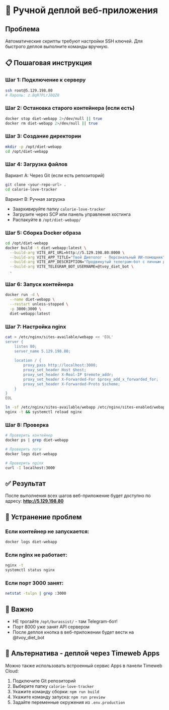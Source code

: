# 🚀 Ручной деплой веб-приложения

## Проблема
Автоматические скрипты требуют настройки SSH ключей. Для быстрого деплоя выполните команды вручную.

## 📋 Пошаговая инструкция

### Шаг 1: Подключение к серверу
```bash
ssh root@5.129.198.80
# Пароль: z.BqR?PLrJ8QZ8
```

### Шаг 2: Остановка старого контейнера (если есть)
```bash
docker stop diet-webapp 2>/dev/null || true
docker rm diet-webapp 2>/dev/null || true
```

### Шаг 3: Создание директории
```bash
mkdir -p /opt/diet-webapp
cd /opt/diet-webapp
```

### Шаг 4: Загрузка файлов
Вариант A: Через Git (если есть репозиторий)
```bash
git clone <your-repo-url> .
cd calorie-love-tracker
```

Вариант B: Ручная загрузка
- Заархивируйте папку `calorie-love-tracker`
- Загрузите через SCP или панель управления хостинга
- Распакуйте в `/opt/diet-webapp/`

### Шаг 5: Сборка Docker образа
```bash
cd /opt/diet-webapp
docker build -t diet-webapp:latest \
  --build-arg VITE_API_URL=http://5.129.198.80:8000 \
  --build-arg VITE_APP_TITLE="Твой Диетолог - Персональный ИИ-помощник" \
  --build-arg VITE_APP_DESCRIPTION="Продвинутый телеграм-бот с личным диетологом" \
  --build-arg VITE_TELEGRAM_BOT_USERNAME=@tvoy_diet_bot \
  .
```

### Шаг 6: Запуск контейнера
```bash
docker run -d \
  --name diet-webapp \
  --restart unless-stopped \
  -p 3000:3000 \
  diet-webapp:latest
```

### Шаг 7: Настройка nginx
```bash
cat > /etc/nginx/sites-available/webapp << 'EOL'
server {
    listen 80;
    server_name 5.129.198.80;
    
    location / {
        proxy_pass http://localhost:3000;
        proxy_set_header Host $host;
        proxy_set_header X-Real-IP $remote_addr;
        proxy_set_header X-Forwarded-For $proxy_add_x_forwarded_for;
        proxy_set_header X-Forwarded-Proto $scheme;
    }
}
EOL

ln -sf /etc/nginx/sites-available/webapp /etc/nginx/sites-enabled/webapp
nginx -t && systemctl reload nginx
```

### Шаг 8: Проверка
```bash
# Проверить контейнер
docker ps | grep diet-webapp

# Проверить логи
docker logs diet-webapp

# Проверить nginx
curl -I localhost:3000
```

## ✅ Результат

После выполнения всех шагов веб-приложение будет доступно по адресу:
**http://5.129.198.80**

## 🔧 Устранение проблем

### Если контейнер не запускается:
```bash
docker logs diet-webapp
```

### Если nginx не работает:
```bash
nginx -t
systemctl status nginx
```

### Если порт 3000 занят:
```bash
netstat -tulpn | grep :3000
```

## 🚨 Важно

- НЕ трогайте `/opt/burassist/` - там Telegram-бот!
- Порт 8000 уже занят API сервером
- После деплоя кнопка в веб-приложении будет вести на @tvoy_diet_bot

## 📱 Альтернатива - деплой через Timeweb Apps

Можно также использовать встроенный сервис Apps в панели Timeweb Cloud:
1. Подключите Git репозиторий
2. Выберите папку `calorie-love-tracker`
3. Укажите команду сборки: `npm run build`
4. Укажите команду запуска: `npm run preview`
5. Задайте переменные окружения из `.env.production` 